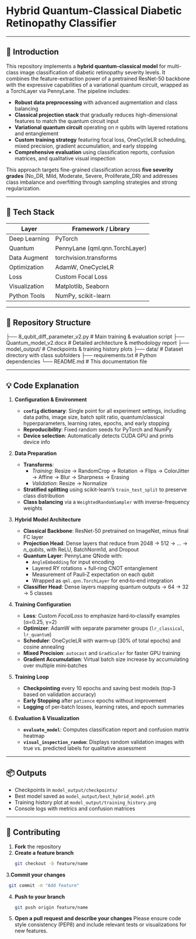 # Hybrid Quantum-Classical Diabetic Retinopathy Classifier

---

## 📝 Introduction

This repository implements a **hybrid quantum-classical model** for multi-class image classification of diabetic retinopathy severity levels. It combines the feature-extraction power of a pretrained ResNet-50 backbone with the expressive capabilities of a variational quantum circuit, wrapped as a TorchLayer via PennyLane. The pipeline includes:

- **Robust data preprocessing** with advanced augmentation and class balancing
- **Classical projection stack** that gradually reduces high-dimensional features to match the quantum circuit input
- **Variational quantum circuit** operating on *n* qubits with layered rotations and entanglement
- **Custom training strategy** featuring focal loss, OneCycleLR scheduling, mixed precision, gradient accumulation, and early stopping
- **Comprehensive evaluation** using classification reports, confusion matrices, and qualitative visual inspection

This approach targets fine-grained classification across **five severity grades** (No_DR, Mild, Moderate, Severe, Proliferate_DR) and addresses class imbalance and overfitting through sampling strategies and strong regularization.

---

## 🚀 Tech Stack

| Layer         | Framework / Library            |
| ------------- | ------------------------------ |
| Deep Learning | PyTorch                        |
| Quantum       | PennyLane (qml.qnn.TorchLayer) |
| Data Augment  | torchvision.transforms         |
| Optimization  | AdamW, OneCycleLR              |
| Loss          | Custom Focal Loss              |
| Visualization | Matplotlib, Seaborn            |
| Python Tools  | NumPy, scikit-learn            |

---

## 📂 Repository Structure

├── 8_qubit_diff_parameter_v2.py # Main training & evaluation script
├── Quantum_model_v2.docx # Detailed architecture & methodology report
├── model_output/ # Checkpoints & training history plots
├── data/ # Dataset directory with class subfolders
├── requirements.txt # Python dependencies
└── README.md # This documentation file

---

## 💡 Code Explanation

1. **Configuration & Environment**  
   - **`config` dictionary**: Single point for all experiment settings, including data paths, image size, batch split ratio, quantum/classical hyperparameters, learning rates, epochs, and early stopping  
   - **Reproducibility**: Fixed random seeds for PyTorch and NumPy  
   - **Device selection**: Automatically detects CUDA GPU and prints device info  

2. **Data Preparation**  
   - **Transforms**:  
     - *Training*: Resize → RandomCrop → Rotation → Flips → ColorJitter → Affine → Blur → Sharpness → Erasing  
     - *Validation*: Resize → Normalize  
   - **Stratified splitting** using scikit-learn’s `train_test_split` to preserve class distribution  
   - **Class balancing** via a `WeightedRandomSampler` with inverse-frequency weights  

3. **Hybrid Model Architecture**  
   - **Classical Backbone**: ResNet-50 pretrained on ImageNet, minus final FC layer  
   - **Projection Head**: Dense layers that reduce from 2048 → 512 → … → *n_qubits*, with ReLU, BatchNorm1d, and Dropout  
   - **Quantum Layer**: PennyLane QNode with:  
     - `AngleEmbedding` for input encoding  
     - Layered RY rotations + full‑ring CNOT entanglement  
     - Measurement of Pauli‑Z expectation on each qubit  
     - Wrapped as `qml.qnn.TorchLayer` for end‑to‑end integration  
   - **Classifier Head**: Dense layers mapping quantum outputs → 64 → 32 → 5 classes  

4. **Training Configuration**  
   - **Loss**: Custom *FocalLoss* to emphasize hard‑to‑classify examples (α=0.25, γ=2)  
   - **Optimizer**: AdamW with separate parameter groups (`lr_classical`, `lr_quantum`)  
   - **Scheduler**: OneCycleLR with warm‑up (30% of total epochs) and cosine annealing  
   - **Mixed Precision**: `autocast` and `GradScaler` for faster GPU training  
   - **Gradient Accumulation**: Virtual batch size increase by accumulating over multiple mini‑batches  

5. **Training Loop**  
   - **Checkpointing** every 10 epochs and saving best models (top‑3 based on validation accuracy)  
   - **Early Stopping** after `patience` epochs without improvement  
   - **Logging** of per‑batch losses, learning rates, and epoch summaries  

6. **Evaluation & Visualization**  
   - **`evaluate_model`**: Computes classification report and confusion matrix heatmap  
   - **`visual_inspection_random`**: Displays random validation images with true vs. predicted labels for qualitative assessment
     
---

## 📦 Outputs

- Checkpoints in `model_output/checkpoints/`
- Best model saved as `model_output/best_hybrid_model.pth`
- Training history plot at `model_output/training_history.png`
- Console logs with metrics and confusion matrices

---

## 🤝 Contributing

1. **Fork** the repository  
2. **Create a feature branch**  
   ```bash
   git checkout -b feature/name
   ```
3.**Commit your changes**
   ```bash
    git commit -m "Add feature"
   ```
4. **Push to your branch**
   ```bash
   git push origin feature/name
   ```
5. **Open a pull request and describe your changes**
   Please ensure code style consistency (PEP8) and include relevant tests or visualizations for new features.
